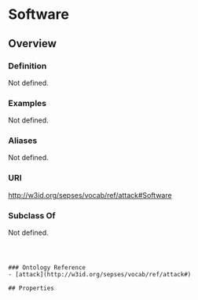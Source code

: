 # Software

## Overview

### Definition
Not defined.

### Examples
Not defined.

### Aliases
Not defined.

### URI
http://w3id.org/sepses/vocab/ref/attack#Software

### Subclass Of
Not defined.

```



### Ontology Reference
- [attack](http://w3id.org/sepses/vocab/ref/attack#)

## Properties

